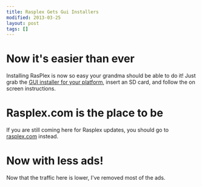 ```yaml
---
title: Rasplex Gets Gui Installers
modified: 2013-03-25
layout: post
tags: []
---
```



Now it's easier than ever
=========================

Installing RasPlex is now so easy your grandma should be able to do it! Just grab the [GUI installer for your platform](https://rasplex.com/get-started/rasplex-installers.html), insert an SD card, and follow the on screen instructions.

Rasplex.com is the place to be
==============================

If you are still coming here for Rasplex updates, you should go to [rasplex.com](https://rasplex.com) instead.

Now with less ads!
==================

Now that the traffic here is lower, I've removed most of the ads.
